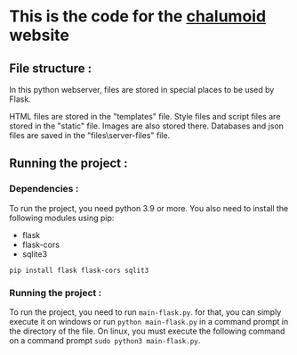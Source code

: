 # This is the code for the [chalumoid](chalumoid.fr) website

## File structure :

In this python webserver, files are stored in special places to be used by Flask.

HTML files are stored in the "templates" file. Style files and script files are stored
in the "static" file. Images are also stored there. Databases and json files are saved in the
"files\server-files" file.

## Running the project :

### Dependencies :
To run the project, you need python 3.9 or more. You also need to install the following modules
using pip:
- flask
- flask-cors
- sqlite3

```pip install flask flask-cors sqlit3```

### Running the project :
To run the project, you need to run ```main-flask.py```. for that, you can simply execute it on windows or run
```python main-flask.py``` in a command prompt in the directory of the file. On linux, you must execute the following
command on a command prompt ```sudo python3 main-flask.py```.